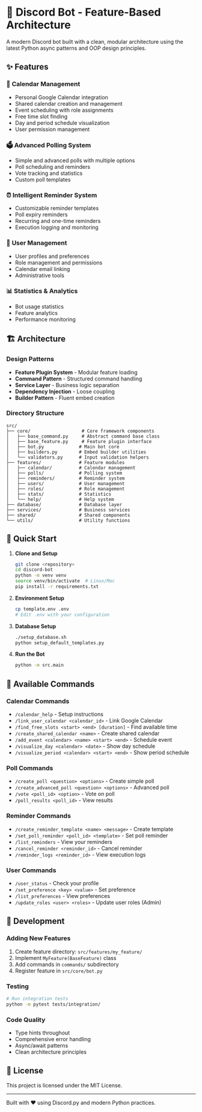# 🤖 Discord Bot - Feature-Based Architecture

A modern Discord bot built with a clean, modular architecture using the latest Python async patterns and OOP design principles.

## ✨ **Features**

### 📅 **Calendar Management**
- Personal Google Calendar integration
- Shared calendar creation and management
- Event scheduling with role assignments
- Free time slot finding
- Day and period schedule visualization
- User permission management

### 🗳️ **Advanced Polling System**
- Simple and advanced polls with multiple options
- Poll scheduling and reminders
- Vote tracking and statistics
- Custom poll templates

### ⏰ **Intelligent Reminder System**
- Customizable reminder templates
- Poll expiry reminders
- Recurring and one-time reminders
- Execution logging and monitoring

### 👥 **User Management**
- User profiles and preferences
- Role management and permissions
- Calendar email linking
- Administrative tools

### 📊 **Statistics & Analytics**
- Bot usage statistics
- Feature analytics
- Performance monitoring

## 🏗️ **Architecture**

### **Design Patterns**
- **Feature Plugin System** - Modular feature loading
- **Command Pattern** - Structured command handling
- **Service Layer** - Business logic separation
- **Dependency Injection** - Loose coupling
- **Builder Pattern** - Fluent embed creation

### **Directory Structure**
```
src/
├── core/                   # Core framework components
│   ├── base_command.py     # Abstract command base class
│   ├── base_feature.py     # Feature plugin interface
│   ├── bot.py             # Main bot core
│   ├── builders.py        # Embed builder utilities
│   └── validators.py      # Input validation helpers
├── features/              # Feature modules
│   ├── calendar/          # Calendar management
│   ├── polls/             # Polling system
│   ├── reminders/         # Reminder system
│   ├── users/             # User management
│   ├── roles/             # Role management
│   ├── stats/             # Statistics
│   └── help/              # Help system
├── database/              # Database layer
├── services/              # Business services
├── shared/                # Shared components
└── utils/                 # Utility functions
```

## 🚀 **Quick Start**

1. **Clone and Setup**
   ```bash
   git clone <repository>
   cd discord-bot
   python -m venv venv
   source venv/bin/activate  # Linux/Mac
   pip install -r requirements.txt
   ```

2. **Environment Setup**
   ```bash
   cp template.env .env
   # Edit .env with your configuration
   ```

3. **Database Setup**
   ```bash
   ./setup_database.sh
   python setup_default_templates.py
   ```

4. **Run the Bot**
   ```bash
   python -m src.main
   ```

## 📝 **Available Commands**

### **Calendar Commands**
- `/calendar_help` - Setup instructions
- `/link_user_calendar <calendar_id>` - Link Google Calendar
- `/find_free_slots <start> <end> [duration]` - Find available time
- `/create_shared_calendar <name>` - Create shared calendar
- `/add_event <calendar> <name> <start> <end>` - Schedule event
- `/visualize_day <calendar> <date>` - Show day schedule
- `/visualize_period <calendar> <start> <end>` - Show period schedule

### **Poll Commands**
- `/create_poll <question> <options>` - Create simple poll
- `/create_advanced_poll <question> <options>` - Advanced poll
- `/vote <poll_id> <option>` - Vote on poll
- `/poll_results <poll_id>` - View results

### **Reminder Commands**
- `/create_reminder_template <name> <message>` - Create template
- `/set_poll_reminder <poll_id> <template>` - Set poll reminder
- `/list_reminders` - View your reminders
- `/cancel_reminder <reminder_id>` - Cancel reminder
- `/reminder_logs <reminder_id>` - View execution logs

### **User Commands**
- `/user_status` - Check your profile
- `/set_preference <key> <value>` - Set preference
- `/list_preferences` - View preferences
- `/update_roles <user> <roles>` - Update user roles (Admin)

## 🔧 **Development**

### **Adding New Features**
1. Create feature directory: `src/features/my_feature/`
2. Implement `MyFeature(BaseFeature)` class
3. Add commands in `commands/` subdirectory
4. Register feature in `src/core/bot.py`

### **Testing**
```bash
# Run integration tests
python -m pytest tests/integration/
```

### **Code Quality**
- Type hints throughout
- Comprehensive error handling
- Async/await patterns
- Clean architecture principles

## 📄 **License**

This project is licensed under the MIT License.

<!-- ## 🤝 **Contributing**

1. Fork the repository
2. Create feature branch
3. Follow code style guidelines
4. Add tests for new features
5. Submit pull request -->

---

Built with ❤️ using Discord.py and modern Python practices.